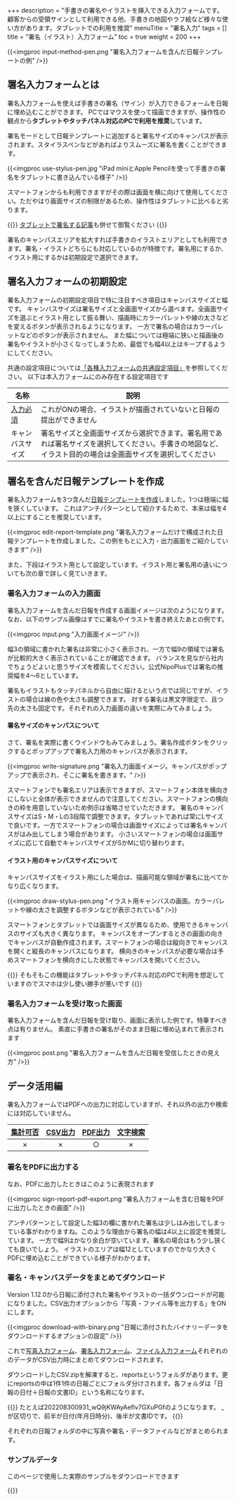 +++
description = "手書きの署名やイラストを挿入できる入力フォームです。顧客からの受領サインとして利用できる他、手書きの地図やラフ絵など様々な使い方があります。タブレットでの利用を推奨"
menuTitle = "署名入力"
tags = []
title = "署名（イラスト）入力フォーム"
toc = true
weight = 200
+++


{{<imgproc input-method-pen.png "署名入力フォームを含んだ日報テンプレートの例" />}}

## 署名入力フォームとは

署名入力フォームを使えば手書きの署名（サイン）が入力できるフォームを日報に埋め込むことができます。
PCではマウスを使って描画できますが、操作性の観点から**タブレットやタッチパネル対応のPCで利用を推奨**しています。

署名モードとして日報テンプレートに追加すると署名サイズのキャンパスが表示されます。スタイラスペンなどがあればよりスムーズに署名を書くことができます。

{{<imgproc use-stylus-pen.jpg "iPad miniとApple Pencilを使って手書きの署名をタブレットに書き込んでいる様子" />}}

スマートフォンからも利用できますがその際は画面を横に向けて使用してください。ただやはり画面サイズの制限があるため、操作性はタブレットに比べると劣ります。

{{<alice pos="right" icon="tablet">}}
[タブレットで署名する記事](/blog/sign/)も併せて御覧ください
{{</alice>}}

署名のキャンパスエリアを拡大すれば手書きのイラストエリアとしても利用できます。署名・イラストどちらにも対応しているのが特徴です。署名用にするか、イラスト用にするかは初期設定で選択できます。

## 署名入力フォームの初期設定

署名入力フォームの初期設定項目で特に注目すべき項目はキャンバスサイズと幅です。
キャンバスサイズは署名サイズと全画面サイズから選べます。全画面サイズを選ぶとイラスト用として振る舞い、描画時にカラーパレットや線の太さなどを変えるボタンが表示されるようになります。
一方で署名の場合はカラーパレットなどのボタンが表示されません。
また幅については極端に狭いと描画後の署名やイラストが小さくなってしまうため、最低でも幅4以上はキープするようにしてください。

共通の設定項目については[「各種入力フォームの共通設定項目」]((/org/groupsetting/template/make/#common_setting))を参照してください。
以下は本入力フォームにのみ存在する設定項目です

|名称|説明|
|---|---|
|[入力必須](/blog/required/)|これがONの場合、イラストが描画されていないと日報の提出ができません|
|キャンバスサイズ|署名サイズと全画面サイズから選択できます。署名用であれば署名サイズを選択してください。手書きの地図など、イラスト目的の場合は全画面サイズを選択してください|

## 署名を含んだ日報テンプレートを作成

署名入力フォームを3つ含んだ[日報テンプレートを作成](/org/groupsetting/template/make/)しました。1つは極端に幅を狭くしています。
これはアンチパターンとして紹介するためで、本来は幅を4以上にすることを推奨しています。

{{<imgproc edit-report-template.png "署名入力フォームだけで構成された日報テンプレートを作成しました。この例をもとに入力・出力画面をご紹介していきます" />}}

また、下段はイラスト用として設定しています。イラスト用と署名用の違いについても次の章で詳しく見ていきます。

### 署名入力フォームの入力画面

署名入力フォームを含んだ日報を作成する画面イメージは次のようになります。なお、以下のサンプル画像はすでに署名やイラストを書き終えたあとの例です。

{{<imgproc input.png "入力画面イメージ" />}}

幅3の領域に書かれた署名は非常に小さく表示され、一方で幅9の領域では署名が比較的大きく表示されていることが確認できます。
バランスを見ながら社内でちょうどよいと思うサイズを模索してください。公式NipoPlusでは署名の推奨幅を4〜6としています。  

署名もイラストもタッチパネルから自由に描けるという点では同じですが、イラストの場合は線の色や太さも調整できます。
対する署名は黒文字限定で、且つ先の太さも固定です。それぞれの入力画面の違いを実際にみてみましょう。

#### 署名サイズのキャンパスについて

さて、署名を実際に書くウインドウもみてみましょう。署名作成ボタンをクリックするとポップアップで署名入力用のキャンバスが表示されます。

{{<imgproc write-signature.png "署名入力画面イメージ。キャンパスがポップアップで表示され、そこに署名を書きます。" />}}

スマートフォンでも署名エリアは表示できますが、スマートフォン本体を横向きにしないと全体が表示できませんので注意してください。スマートフォンの横向きの枠を用意していないため例示は省略させていただきます。
署名のキャンパスサイズはS・M・Lの3段階で調整できます。タブレットであれば常にLサイズで良いです。一方でスマートフォンの場合は画面サイズによっては署名キャンパスがはみ出してしまう場合があります。
小さいスマートフォンの場合は画面サイズに応じて自動でキャンバスサイズがSかMに切り替わります。

#### イラスト用のキャンパスサイズについて

キャンパスサイズをイラスト用にした場合は、描画可能な領域が署名に比べてかなり広くなります。

{{<imgproc draw-stylus-pen.png "イラスト用キャンバスの画面。カラーパレットや線の太さを調整するボタンなどが表示されている" />}}

スマートフォンとタブレットでは画面サイズが異なるため、使用できるキャンバスのサイズも大きく異なります。
キャンバスをオープンするときの画面の向きでキャンバスが自動作成されます。スマートフォンの場合は縦向きでキャンバスを開くと縦長のキャンパスになります。
横向きのキャンパスが必要な場合は予めスマートフォンを横向きにした状態でキャンパスを開いてください。

{{<alice pos="right" icon="tablet">}}
そもそもこの機能はタブレットやタッチパネル対応のPCで利用を想定していますのでスマホは少し使い勝手が悪いです
{{</alice>}}

### 署名入力フォームを受け取った画面

署名入力フォームを含んだ日報を受け取り、画面に表示した例です。特筆すべき点は有りません。
素直に手書きの署名がそのまま日報に埋め込まれて表示されます

{{<imgproc post.png "署名入力フォームを含んだ日報を受信したときの見え方" />}}

## データ活用編

署名入力フォームではPDFへの出力に対応していますが、それ以外の出力や検索には対応していません。

|[集計可否](/report/totalling/)|[CSV出力](/report/totalling/csv/)|[PDF出力](/report/read/pdf/)|[文字検索](/report/read/list/)|
|:---:|:---:|:---:|:---:|
|✗|✗|○|✗|

### 署名をPDFに出力する

なお、PDFに出力したときはこのように表現されます

{{<imgproc sign-report-pdf-export.png "署名入力フォームを含む日報をPDFに出力したときの画面" />}}

アンチパターンとして設定した幅3の欄に書かれた署名は少しはみ出してしまっている事がわかりますね。このような理由から署名の幅は4以上に設定を推奨しています。
一方で幅9はかなり余白が空いています。署名の場合はもう少し狭くても良いでしょう。
イラストのエリアは幅12としていますのでかなり大きくPDFに埋め込むことができている様子がわかります。

### 署名・キャンバスデータをまとめてダウンロード

Version 1.12.0から日報に添付された署名やイラストの一括ダウンロードが可能になりました。CSV出力オプションから「写真・ファイル等を出力する」をONにします。

{{<imgproc download-with-binary.png "日報に添付されたバイナリーデータをダウンロードするオプションの設定" />}}

これで[写真入力フォーム](/org/groupsetting/template/picture/)、[署名入力フォーム](/org/groupsetting/template/sign/)、[ファイル入力フォーム](/org/groupsetting/template/file/)それぞれののデータがCSV出力時にまとめてダウンロードされます。

ダウンロードしたCSV.zipを解凍すると、reportsというフォルダがあります。更にreportsの中は1件1件の日報ごとにフォルダ分けされます。各フォルダは「日報の日付＋日報の文書ID」という名称になります。

{{<alice pos="right" icon="ok">}}
たとえば202208300931_wQ9jKWAyAeflv7GXuPGfのようになります。
_が区切りで、前半が日付(年月日時分)、後半が文書IDです。
{{</alice>}}

それぞれの日報フォルダの中に写真や署名・データファイルなどがまとめられます。

### サンプルデータ

このページで使用した実際のサンプルをダウンロードできます

{{<attachments style="orange" />}}

